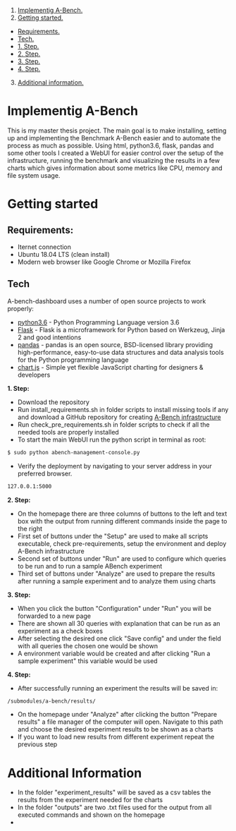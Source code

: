 1. [ Implementig A-Bench. ](#implementing)
2. [ Getting started. ](#get)
  - [ Requirements. ](#req)
  - [ Tech. ](#tech)
  - [ 1. Step. ](#1st)
  - [ 2. Step. ](#2nd)
  - [ 3. Step. ](#3rd)
  - [ 4. Step. ](#4th)
3. [ Additional information. ](#add)

<a name="implementing"></a>
# Implementig A-Bench

This is my master thesis project. The main goal is to make installing, setting up and implementing the Benchmark A-Bench easier and to automate the process as much as possible.
Using html, python3.6, flask, pandas and some other tools I created a WebUI for easier control over the setup of the infrastructure, running the benchmark and visualizing the results in a few charts which gives information about some metrics like CPU, memory and file system usage. 

<a name="get"></a>
# Getting started
<a name="req"></a>
## Requirements:
*  Iternet connection
*  Ubuntu 18.04 LTS (clean install)
*  Modern web browser like Google Chrome or Mozilla Firefox
<a name="tech"></a>
## Tech
A-bench-dashboard uses a number of open source projects to work properly:
* [python3.6] - Python Programming Language version 3.6
* [Flask] - Flask is a microframework for Python based on Werkzeug, Jinja 2 and good intentions
* [pandas] - pandas is an open source, BSD-licensed library providing high-performance, easy-to-use data structures and data analysis tools for the Python programming language
* [chart.js] - Simple yet flexible JavaScript charting for designers & developers

<a name="1st"></a>
**1. Step:**
* Download the repository
* Run install_requirements.sh in folder scripts to install missing tools if any and download a GitHub repository for creating [A-Bench infrastructure]
* Run check_pre_requirements.sh in folder scripts to check if all the needed tools are properly installed
* To start the main WebUI run the python script in terminal as root:
```sh
$ sudo python abench-management-console.py
```
* Verify the deployment by navigating to your server address in your preferred browser.
```sh
127.0.0.1:5000
```
<a name="2nd"></a>
**2. Step:**
* On the homepage there are three columns of buttons to the left and text box with the output from running different commands inside the page to the right
* First set of buttons under the "Setup" are used to  make all scripts executable, check pre-requirements, setup the environment and deploy A-Bench infrastructure
* Second set of buttons under "Run" are used to configure which queries to be run and to run a sample ABench experiment
* Third set of buttons under "Analyze" are used to prepare the results after running a sample experiment and to analyze them using charts

<a name="3rd"></a>
**3. Step:**
* When you click the button "Configuration" under "Run" you will be forwarded to a new page
* There are shown all 30 queries with explanation that can be run as an experiment as a check boxes
* After selecting the desired one click "Save config" and under the field with all queries the chosen one would be shown
* A environment variable would be created and after clicking "Run a sample experiment" this variable would be used

<a name="4th"></a>
**4. Step:**
* After successfully running an experiment the results will be saved in:
```sh
/submodules/a-bench/results/
```
* On the homepage under "Analyze" after clicking the button "Prepare results" a file manager of the computer will open. Navigate to this path and choose the desired experiment results to be shown as a charts
* If you want to load new results from different experiment repeat the previous step

<a name="add"></a>
# Additional Information
* In the folder "experiment_results" will be saved as a csv tables the results from the experiment needed for the charts
* In the folder "outputs" are two .txt files used for the output from all executed commands and shown on the homepage
*

[//]: # (These are reference links used in the body of this note and get stripped out when the markdown processor does its job. There is no need to format nicely because it shouldn't be seen.)

   [python3.6]: <https://github.com/python>
   [Flask]: <https://github.com/pallets/flask>
   [chart.js]: <https://github.com/chartjs/Chart.js>
   [pandas]: <https://github.com/pandas-dev/pandas>
   [A-Bench infrastructure]: <https://github.com/FutureApp/a-bench>
